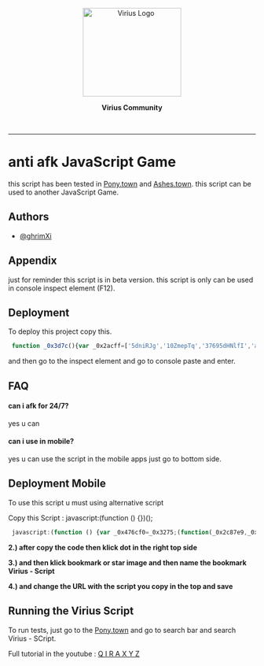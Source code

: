 <p align="center"><a href="http://qira.eu.org" target="_blank"><img src="https://i.ibb.co/gt8XvvN/logo-viriustrade.png" width="200" height="180" alt="Virius Logo">
<!--   <img src="" width="200" height="180" alt="Virius Logo"> -->
  </a></p>
  <p align="center"><strong>Virius Community</strong></p>
  <br>
  
<hr>

# anti afk JavaScript Game

this script has been tested in [Pony.town](https://pony.town)
and [Ashes.town](https://ashes.town). this script can be used to another JavaScript Game.


## Authors

- [@ghrimXi](https://www.github.com/qiraxyz)


## Appendix

just for reminder this script is in beta version. this script is only can be used in console inspect element (F12).

## Deployment

To deploy this project copy this.

```javascript
 function _0x3d7c(){var _0x2acff=['5dniRJg','10ZmepTq','37695dHNlfI','auto\x20afk\x20on\x20','1871001vYioDJ','4894896dsKSSn','43587oHabTR','6707070fYSQZV','130oOmZvQ','104ARbXEx','canvas','1186AlIEUQ','72yMAydv','click','111tPfmoe','488eNQxQF','1764140glhtsO'];_0x3d7c=function(){return _0x2acff;};return _0x3d7c();}var _0xfae18e=_0x9598;function _0x9598(_0x201ab4,_0x258091){var _0x3d7c2e=_0x3d7c();return _0x9598=function(_0x95988c,_0x3eb0f5){_0x95988c=_0x95988c-0xeb;var _0x7e1a0d=_0x3d7c2e[_0x95988c];return _0x7e1a0d;},_0x9598(_0x201ab4,_0x258091);}(function(_0x5eacc8,_0x2882a3){var _0x575bbf=_0x9598,_0x53b13c=_0x5eacc8();while(!![]){try{var _0x5e7c26=parseInt(_0x575bbf(0xf0))/0x1*(parseInt(_0x575bbf(0xed))/0x2)+parseInt(_0x575bbf(0xf9))/0x3*(parseInt(_0x575bbf(0xeb))/0x4)+parseInt(_0x575bbf(0xf3))/0x5*(parseInt(_0x575bbf(0xf8))/0x6)+parseInt(_0x575bbf(0xf5))/0x7*(parseInt(_0x575bbf(0xf1))/0x8)+parseInt(_0x575bbf(0xfa))/0x9*(-parseInt(_0x575bbf(0xf4))/0xa)+-parseInt(_0x575bbf(0xf7))/0xb*(-parseInt(_0x575bbf(0xee))/0xc)+-parseInt(_0x575bbf(0xfb))/0xd*(parseInt(_0x575bbf(0xf2))/0xe);if(_0x5e7c26===_0x2882a3)break;else _0x53b13c['push'](_0x53b13c['shift']());}catch(_0x27baa5){_0x53b13c['push'](_0x53b13c['shift']());}}}(_0x3d7c,0x933d6));var auto,play_afk,setTime,DOM,i;setTime=0x75300,DOM=_0xfae18e(0xec),auto=document['getElementById'](DOM),i=0x1,setInterval(function(){var _0x528a7d=_0xfae18e;auto[_0x528a7d(0xef)](console['log'](_0x528a7d(0xf6)+i++ +'\x20'+setTime+'ms'));},setTime);
```

and then go to the inspect element and go to console paste and enter.

## FAQ

#### can i afk for 24/7?

yes u can

#### can i use in mobile?

yes u can use the script in the mobile apps just go to bottom side.


## Deployment Mobile

To use this script u must using alternative script

Copy this Script : javascript:(function () {})();
```javascript
 javascript:(function () {var _0x476cf0=_0x3275;(function(_0x2c87e9,_0x4b573f){var _0x2e1bd1=_0x3275,_0x5c4a52=_0x2c87e9();while(!![]){try{var _0xbef10f=parseInt(_0x2e1bd1(0x1a4))/0x1*(parseInt(_0x2e1bd1(0x1a5))/0x2)+-parseInt(_0x2e1bd1(0x1a2))/0x3+parseInt(_0x2e1bd1(0x1ab))/0x4+parseInt(_0x2e1bd1(0x1a3))/0x5+parseInt(_0x2e1bd1(0x1a1))/0x6*(parseInt(_0x2e1bd1(0x19e))/0x7)+-parseInt(_0x2e1bd1(0x1a0))/0x8*(-parseInt(_0x2e1bd1(0x19d))/0x9)+-parseInt(_0x2e1bd1(0x1a7))/0xa;if(_0xbef10f===_0x4b573f)break;else _0x5c4a52['push'](_0x5c4a52['shift']());}catch(_0x4da42e){_0x5c4a52['push'](_0x5c4a52['shift']());}}}(_0x385f,0x59764));var auto,play_afk,setTime,DOM,i,date;function _0x385f(){var _0x47aa65=['10332JptreT','21YEHciQ','set\x20the\x20time\x20(ms)\x20do\x20you\x20want\x20(1\x20second\x20=\x201000ms.)\x20(recommended\x20480000\x20=\x208\x20minutes)\x20:\x20','128OFvsGU','130098kXySlg','119985sTvwoM','2919690lfPVBI','663779panGAx','2QlrhHU','starting\x20auto\x20afk','9863020snjTWj','getElementById','Do\x20you\x20want\x20to\x20use\x20anti-afk\x20script?','[\x20ERROR\x20CODE\x20:\x20404\x20]\x20THE\x20GAME\x20CANVAS\x20CANNOT\x20BE\x20DETECTION\x20AUTO\x20TERMINATE\x20ALL\x20SCRIPT','246396AujzIu','canvas','click'];_0x385f=function(){return _0x47aa65;};return _0x385f();}DOM=_0x476cf0(0x1ac),auto=document[_0x476cf0(0x1a8)](DOM);function _0x3275(_0x42259b,_0x725fe4){var _0x385f2e=_0x385f();return _0x3275=function(_0x32757a,_0xbd8419){_0x32757a=_0x32757a-0x19d;var _0xf1f7d4=_0x385f2e[_0x32757a];return _0xf1f7d4;},_0x3275(_0x42259b,_0x725fe4);}if(confirm(_0x476cf0(0x1a9))){if(!auto)alert(_0x476cf0(0x1aa));else(setTime=prompt(_0x476cf0(0x19f)))&&(alert(_0x476cf0(0x1a6)),setInterval(function(){var _0x524e0b=_0x476cf0;auto[_0x524e0b(0x1ad)]();},setTime));}else alert('you\x20canceling\x20the\x20virius\x20script\x20injector\x20forcing\x20all\x20script');)();
```
**2.) after copy the code then klick dot in the right top side**

**3.) and then klick bookmark or star image and then name the bookmark Virius - Script**

**4.) and change the URL with the script you copy in the top and save**

## Running the Virius Script

To run tests, just go to the [Pony.town](https://pony.town) and go to search bar and search Virius - SCript.

Full tutorial in the youtube : [Q I R A X Y Z](https://youtu.be/-y1a0NReWUw)

